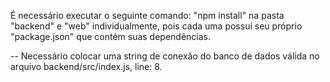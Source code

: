 É necessário executar o seguinte comando: "npm install" na pasta "backend" e "web" individualmente,
pois cada uma possuí seu próprio "package.json" que contém suas dependências.


-- Necessário colocar uma string de conexão do banco de dados válida no arquivo backend/src/index.js, line: 8. 